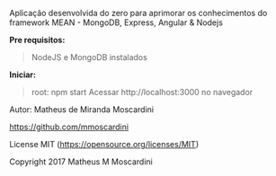 Aplicação desenvolvida do zero para aprimorar os conhecimentos do framework MEAN - MongoDB, Express, Angular & Nodejs

**Pre requisitos:**

>NodeJS e MongoDB instalados

**Iniciar:**

>root: npm start
>Acessar http://localhost:3000 no navegador


Autor: Matheus de Miranda Moscardini

https://github.com/mmoscardini

License MIT (https://opensource.org/licenses/MIT)

Copyright 2017 Matheus M Moscardini